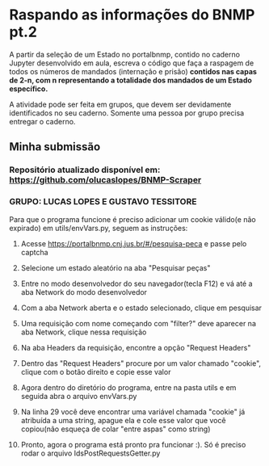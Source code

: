 # Raspando as informações do BNMP pt.2

A partir da seleção de um Estado no portalbnmp, contido no caderno Jupyter desenvolvido em aula, escreva o código que faça a raspagem de todos os números de mandados (internação e prisão) **contidos nas capas de 2-n, com n representando a totalidade dos mandados de um Estado específico.**

A atividade pode ser feita em grupos, que devem ser devidamente identificados no seu caderno. Somente uma pessoa por grupo precisa entregar o caderno.

## Minha submissão

### Repositório atualizado disponível em: https://github.com/olucaslopes/BNMP-Scraper

### GRUPO: LUCAS LOPES E GUSTAVO TESSITORE

Para que o programa funcione é preciso adicionar um cookie válido(e não expirado) em utils/envVars.py, seguem as instruções:

1) Acesse https://portalbnmp.cnj.jus.br/#/pesquisa-peca e passe pelo captcha

2) Selecione um estado aleatório na aba "Pesquisar peças"

3) Entre no modo desenvolvedor do seu navegador(tecla F12) e vá até a aba Network do modo desenvolvedor

4) Com a aba Network aberta e o estado selecionado, clique em pesquisar

5) Uma requisição com nome começando com "filter?" deve aparecer na aba Network, clique nessa requisição

6) Na aba Headers da requisição, encontre a opção "Request Headers"

7) Dentro das "Request Headers" procure por um valor chamado "cookie", clique com o botão direito e copie esse valor

8) Agora dentro do diretório do programa, entre na pasta utils e em seguida abra o arquivo envVars.py

9) Na linha 29 você deve encontrar uma variável chamada "cookie" já atribuída a uma string, apague ela e cole esse
valor que você copiou(não esqueça de colar "entre aspas" como string)

10) Pronto, agora o programa está pronto pra funcionar :). Só é preciso rodar o arquivo IdsPostRequestsGetter.py